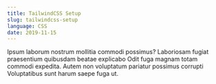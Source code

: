 ```yaml
---
title: TailwindCSS Setup
slug: tailwindcss-setup
language: CSS
date: 2019-11-15
---
```


Ipsum laborum nostrum mollitia commodi possimus? Laboriosam fugiat praesentium quibusdam beatae explicabo Odit fuga magnam totam commodi expedita. Autem non voluptatum pariatur possimus corrupti Voluptatibus sunt harum saepe fuga ut.
